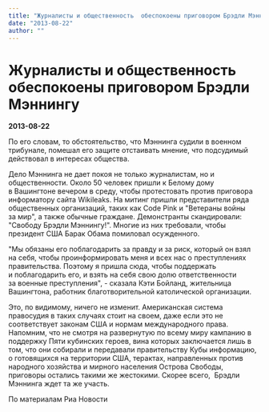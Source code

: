 ```yaml
---
title: "Журналисты и общественность  обеспокоены приговором Брэдли Мэннингу"
date: "2013-08-22"
author: ""
---
```


# Журналисты и общественность  обеспокоены приговором Брэдли Мэннингу

**2013-08-22** 

По его словам, то обстоятельство, что Мэннинга судили в военном трибунале, помешал его защите отстаивать мнение, что подсудимый действовал в интересах общества.

Дело Мэннинга не дает покоя не только журналистам, но и общественности. Около 50 человек пришли к Белому дому в Вашингтоне вечером в среду, чтобы протестовать против приговора информатору сайта Wikileaks. На митинг пришли представители ряда общественных организаций, таких как Code Pink и "Ветераны войны за мир", а также обычные граждане. Демонстранты скандировали: "Свободу Брэдли Мэннингу!". Многие из них требовали, чтобы президент США Барак Обама помиловал осужденного.

"Мы обязаны его поблагодарить за правду и за риск, который он взял на себя, чтобы проинформировать меня и всех нас о преступлениях правительства. Поэтому я пришла сюда, чтобы поддержать и поблагодарить его, и взять на себя свою долю ответственности за военные преступления", - сказала Кэти Бойланд, жительница Вашингтона, работник благотворительной католической организации.

Это, по видимому, ничего не изменит. Американская система правосудия в таких случаях стоит на своем, даже если это не соответствует законам США и нормам международного права. Напомним, что не смотря на развернутую по всему миру кампанию в поддержку Пяти кубинских героев, вина которых заключается лишь в том, что они собирали и передавали правительству Кубы информацию, о готовящихся на территории США, терактах, направленных против народного хозяйства и мирного населения Острова Свободы, приговоры остались такими же жестокими. Скорее всего,  Брэдли Мэннинга ждет та же участь.

По материалам Риа Новости